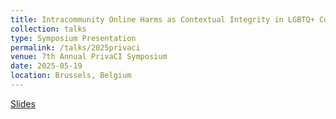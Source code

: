 ```yaml
---
title: Intracommunity Online Harms as Contextual Integrity in LGBTQ+ Communities
collection: talks
type: Symposium Presentation
permalink: /talks/2025privaci
venue: 7th Annual PrivaCI Symposium
date: 2025-05-19
location: Brussels, Belgium
---
```


[Slides](https://kylebeadle.com/files/2025-privaci-slides.pdf)
